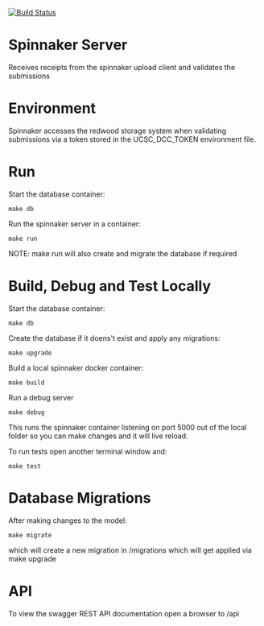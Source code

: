 [![Build Status](https://travis-ci.org/BD2KGenomics/dcc-spinnaker.svg?branch=master)](https://travis-ci.org/BD2KGenomics/dcc-spinnaker)

# Spinnaker Server
Receives receipts from the spinnaker upload client and validates the submissions

# Environment

Spinnaker accesses the redwood storage system when validating submissions via
a token stored in the UCSC_DCC_TOKEN environment file.

# Run

Start the database container:

    make db

Run the spinnaker server in a container:

    make run

NOTE: make run will also create and migrate the database if required

# Build, Debug and Test Locally

Start the database container:

    make db

Create the database if it doens't exist and apply any migrations:

    make upgrade

Build a local spinnaker docker container:

    make build

Run a debug server

    make debug

This runs the spinnaker container listening on port 5000 out of the local folder so
you can make changes and it will live reload.

To run tests open another terminal window and:

    make test

# Database Migrations

After making changes to the model:

    make migrate

which will create a new migration in /migrations which will get applied via make upgrade

# API

To view the swagger REST API documentation open a browser to <server>/api
